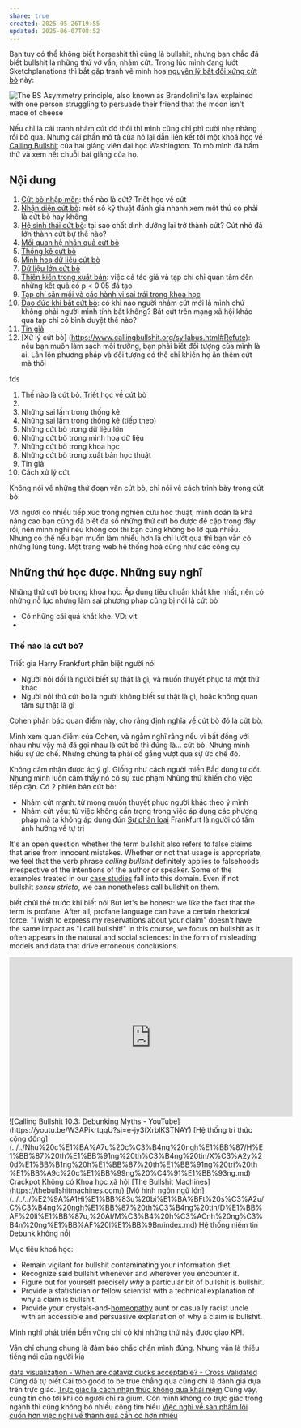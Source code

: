 ```yaml
---
share: true
created: 2025-05-26T19:55
updated: 2025-06-07T08:52
---
```

Bạn tuy có thể không biết horseshit thì cũng là bullshit, nhưng bạn chắc đã biết bullshit là những thứ vớ vẩn, nhảm cứt. Trong lúc mình đang lướt Sketchplanations thì bắt gặp tranh vẽ mình hoạ [nguyên lý bất đối xứng cứt bò](https://sketchplanations.com/the-bs-asymmetry-principle) này:

![The BS Asymmetry principle, also known as Brandolini's law explained with one person struggling to persuade their friend that the moon isn't made of cheese](https://sketchplanations.com/_next/image?url=https%3A%2F%2Fimages.prismic.io%2Fsketchplanations%2F71d30e66-9038-498d-8d8c-6bf45cd53760_SP%2B677%2B-%2BThe%2BBS%2Basymmetry%2Bprinciple%2B-%2Blarge.png%3Fauto%3Dcompress%2Cformat&w=3840&q=75)

Nếu chỉ là cái tranh nhảm cứt đó thôi thì mình cũng chỉ phì cười nhẹ nhàng rồi bỏ qua. Nhưng cái phần mô tả của nó lại dẫn liên kết tới một khoá học về [Calling Bullshit](https://www.callingbullshit.org/) của hai giảng viên đại học Washington. Tò mò mình đã bấm thử và xem hết chuỗi bài giảng của họ.

## Nội dung
1. [Cứt bò nhập môn](https://www.callingbullshit.org/syllabus.html#Introduction): thế nào là cứt? Triết học về cứt
2. [Nhận diện cứt bò](https://www.callingbullshit.org/syllabus.html#Spotting): một số kỹ thuật đánh giá nhanh xem một thứ có phải là cứt bò hay không
3. [Hệ sinh thái cứt bò](https://www.callingbullshit.org/syllabus.html#Ecology): tại sao chất dinh dưỡng lại trở thành cứt? Cứt nhỏ đã lớn thành cứt bự thế nào?
4. [Mối quan hệ nhân quả cứt bò](https://www.callingbullshit.org/syllabus.html#Causality)
5. [Thống kê cứt bò](https://www.callingbullshit.org/syllabus.html#Statistical)
6. [Minh hoạ dữ liệu cứt bò](https://www.callingbullshit.org/syllabus.html#Visual)
7. [Dữ liệu lớn cứt bò](https://www.callingbullshit.org/syllabus.html#Big)
8. [Thiên kiến trong xuất bản](https://www.callingbullshit.org/syllabus.html#Publication): việc cả tác giả và tạp chí chỉ quan tâm đến những kết quả có p < 0.05 đã tạo 
9. [Tạp chí săn mồi và các hành vi sai trái trong khoa học](https://www.callingbullshit.org/syllabus.html#Predatory)
10. [Đạo đức khi bắt cứt bò](https://www.callingbullshit.org/syllabus.html#Ethics): có khi nào người nhảm cứt mới là mình chứ không phải người mình tính bắt không? Bắt cứt trên mạng xã hội khác qua tạp chí có bình duyệt thế nào?
11. [Tin giả](https://www.callingbullshit.org/syllabus.html#Fake)
12. [Xử lý cứt bò] (https://www.callingbullshit.org/syllabus.html#Refute): nếu bạn muốn làm sạch môi trường, bạn phải biết đối tượng của mình là ai. Lẫn lộn phương pháp và đối tượng có thể chỉ khiến họ ăn thêm cứt mà thôi

fds

1. Thế nào là cứt bò. Triết học về cứt bò
2. 
3. Những sai lầm trong thống kê
4. Những sai lầm trong thống kê (tiếp theo)
5. Những cứt bò trong dữ liệu lớn
6. Những cứt bò trong minh hoạ dữ liệu
7. Những cứt bò trong khoa học
8. Những cứt bò trong xuất bản học thuật
9. Tin giả
10. Cách xử lý cứt

Không nói về những thứ đoạn văn cứt bò, chỉ nói về cách trình bày trong cứt bò.

Với người có nhiều tiếp xúc trong nghiên cứu học thuật, mình đoán là khả năng cao bạn cũng đã biết đa số những thứ cứt bò được đề cập trong đây rồi, nên mình nghĩ nếu không coi thì bạn cũng không bỏ lỡ quá nhiều.
Nhưng có thể nếu bạn muốn làm nhiều hơn là chỉ lướt qua thì bạn vẫn có những lúng túng. Một trang web hệ thống hoá cũng như các công cụ 

## Những thứ học được. Những suy nghĩ
Những thứ cứt bò trong khoa học. Áp dụng tiêu chuẩn khắt khe nhất, nên có những nỗ lực nhưng làm sai phương pháp cũng bị nói là cứt bò


- Có những cái quá khắt khe. VD: vịt
- 

### Thế nào là cứt bò? 
Triết gia Harry Frankfurt phân biệt người nói
- Người nói dối là người biết sự thật là gì, và muốn thuyết phục ta một thứ khác
- Người nói thứ cứt bò là người không biết sự thật là gì, hoặc không quan tâm sự thật là gì

Cohen phản bác quan điểm này, cho rằng định nghĩa về cứt bò đó là cứt bò.

Mình xem quan điểm của Cohen, và ngẫm nghĩ rằng nếu vì bất đồng với nhau như vậy mà đã gọi nhau là cứt bò thì đúng là... cứt bò. Nhưng mình hiểu sự ức chế. Nhưng chúng ta phải cố gắng vượt qua sự ức chế đó. 

Không cảm nhận được ác ý gì. Giống như cách người miền Bắc dùng từ dốt.  Nhưng mình luôn cảm thấy nó có sự xúc phạm
Những thứ khiến cho việc tiếp cận. Có 2 phiên bản cứt bò:
- Nhảm cứt mạnh: từ mong muốn thuyết phục người khác theo ý mình
- Nhảm cứt yếu: từ việc không cẩn trọng trong việc áp dụng các phương pháp
mà ta không áp dụng đún
[Sự phân loại](./S%E1%BB%B1%20ph%C3%A2n%20lo%E1%BA%A1i.md)
Frankfurt là người có tầm ảnh hưởng về tự trị

It's an open question whether the term bullshit also refers to false claims that arise from innocent mistakes. Whether or not that usage is appropriate, we feel that the verb phrase _calling bullshit_ definitely applies to falsehoods irrespective of the intentions of the author or speaker. Some of the examples treated in our [case studies](https://www.callingbullshit.org/case_studies.html) fall into this domain. Even if not bullshit _sensu stricto_, we can nonetheless call bullshit on them.


biết chửi thề trước khi biết nói
But let's be honest: we _like_ the fact that the term is profane. After all, profane language can have a certain rhetorical force. "I wish to express my reservations about your claim" doesn't have the same impact as "I call bullshit!"
In this course, we focus on bullshit as it often appears in the natural and social sciences: in the form of misleading models and data that drive erroneous conclusions.
<iframe width="560" height="315" src="https://www.youtube.com/embed/rmii1hfP6d4?si=s5VGdr2Oolz8yS5X" title="YouTube video player" frameborder="0" allow="accelerometer; autoplay; clipboard-write; encrypted-media; gyroscope; picture-in-picture; web-share" referrerpolicy="strict-origin-when-cross-origin" allowfullscreen></iframe>
![Calling Bullshit 10.3: Debunking Myths - YouTube](https://youtu.be/W3APikrtqqU?si=e-jy3fXrblKSTNAY)
[Hệ thống tri thức cộng đồng](../../Nhu%20c%E1%BA%A7u%20c%C3%B4ng%20ngh%E1%BB%87/H%E1%BB%87%20th%E1%BB%91ng%20th%C3%B4ng%20tin/X%C3%A2y%20d%E1%BB%B1ng%20h%E1%BB%87%20th%E1%BB%91ng%20tri%20th%E1%BB%A9c%20c%E1%BB%99ng%20%C4%91%E1%BB%93ng.md)
Crackpot
Không có Khoa học xã hội
[The Bullshit Machines](https://thebullshitmachines.com/)
[Mô hình ngôn ngữ lớn](../../../%E2%9A%A1Hi%E1%BB%83u%20bi%E1%BA%BFt%20s%C3%A2u/C%C3%B4ng%20ngh%E1%BB%87%20th%C3%B4ng%20tin/D%E1%BB%AF%20li%E1%BB%87u,%20AI/M%C3%B4%20h%C3%ACnh%20ng%C3%B4n%20ng%E1%BB%AF%20l%E1%BB%9Bn/index.md)
Hệ thống niềm tin
Debunk không nổi


Mục tiêu khoá học:
- Remain vigilant for bullshit contaminating your information diet.
- Recognize said bullshit whenever and wherever you encounter it.
- Figure out for yourself precisely _why_ a particular bit of bullshit is bullshit.
- Provide a statistician or fellow scientist with a technical explanation of why a claim is bullshit.
- Provide your crystals-and-[homeopathy](https://nhmrc.gov.au/file/3151/download?token=G87FiQ9K) aunt or casually racist uncle with an accessible and persuasive explanation of why a claim is bullshit.

Mình nghĩ phát triển bền vững chỉ có khi những thứ này được giao KPI.

Vẫn chỉ chung chung là đảm bảo chắc chắn mình đúng. Nhưng vẫn là thiếu tiếng nói của người kia

[data visualization - When are dataviz ducks acceptable? - Cross Validated](https://stats.stackexchange.com/q/667625/59765)
Cũng đã tự biết 
Cái too good to be true chẳng qua cũng chỉ là đánh giá dựa trên trực giác. [Trực giác là cách nhận thức không qua khái niệm](../../../%E2%9A%A1Hi%E1%BB%83u%20bi%E1%BA%BFt%20s%C3%A2u/Ngh%C4%A9%20v%E1%BB%81%20vi%E1%BB%87c%20ngh%C4%A9/Khoa%20h%E1%BB%8Dc%20nh%E1%BA%ADn%20th%E1%BB%A9c/M%E1%BA%ABu%20h%C3%ACnh,%20tr%E1%BB%B1c%20gi%C3%A1c/Tr%E1%BB%B1c%20gi%C3%A1c%20l%C3%A0%20c%C3%A1ch%20nh%E1%BA%ADn%20th%E1%BB%A9c%20kh%C3%B4ng%20qua%20kh%C3%A1i%20ni%E1%BB%87m.md)
Cũng vậy, cũng tin cho tới khi có người chỉ ra giùm. Còn mình không có trực giác trong ngành thì cũng không bỏ nhiều công tìm hiểu
[Việc nghĩ về sản phẩm lôi cuốn hơn việc nghĩ về thành quả cần có hơn nhiều](../../../%E2%9A%A1Hi%E1%BB%83u%20bi%E1%BA%BFt%20s%C3%A2u/Qu%E1%BA%A3n%20l%C3%BD%20d%E1%BB%B1%20%C3%A1n,%20ph%C3%A1t%20tri%E1%BB%83n%20s%E1%BA%A3n%20ph%E1%BA%A9m,%20x%C3%A2y%20d%E1%BB%B1ng%20t%E1%BB%95%20ch%E1%BB%A9c/C%C3%B4ng%20vi%E1%BB%87c/S%E1%BA%AFp%20x%E1%BA%BFp%20%C4%91%E1%BB%99%20%C6%B0u%20ti%C3%AAn/Vi%E1%BB%87c%20ngh%C4%A9%20v%E1%BB%81%20s%E1%BA%A3n%20ph%E1%BA%A9m%20l%C3%B4i%20cu%E1%BB%91n%20h%C6%A1n%20vi%E1%BB%87c%20ngh%C4%A9%20v%E1%BB%81%20th%C3%A0nh%20qu%E1%BA%A3%20c%E1%BA%A7n%20c%C3%B3%20h%C6%A1n%20nhi%E1%BB%81u.md)